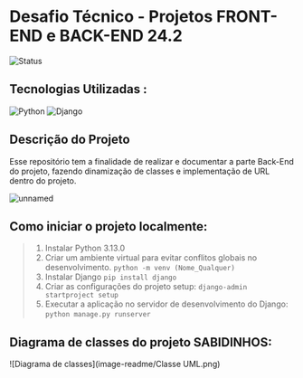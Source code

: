 # Desafio Técnico - Projetos FRONT-END e BACK-END 24.2

![Status](http://img.shields.io/static/v1?label=STATUS&message=EM%20DESENVOLVIMENTO&color=GREEN&style=for-the-badge)

## Tecnologias Utilizadas :
![Python](https://img.shields.io/badge/Python-FFD43B?style=for-the-badge&logo=python&logoColor=blue)
![Django](https://img.shields.io/badge/Django-092E20?style=for-the-badge&logo=django&logoColor=green)

## Descrição do Projeto
Esse repositório tem a finalidade de realizar e documentar a parte Back-End do projeto, fazendo dinamização de classes e implementação de URL dentro do projeto.

![unnamed](https://github.com/user-attachments/assets/56ecaa47-7c34-4102-a511-d976c32b2c87)

## Como iniciar o projeto localmente:
> 1. Instalar Python 3.13.0
> 2. Criar um ambiente virtual para evitar conflitos globais no desenvolvimento.
  `python -m venv (Nome_Qualquer)`
> 3. Instalar Django 
    `pip install django`
> 4. Criar as configurações do projeto setup:
    `django-admin startproject setup`
> 5. Executar a aplicação no servidor de desenvolvimento do Django:
    `python manage.py runserver`

## Diagrama de classes do projeto SABIDINHOS:
![Diagrama de classes](image-readme/Classe UML.png)
